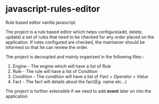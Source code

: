 # javascript-rules-editor
Rule based editor vanilla javascript

The project is a rule based editor which helps configure(add, delete, update) a set of rules that
need to be checked for any order placed on the application. If rules configured are checked, the maintainer
should be informed so that he can review the order.

The project is decoupled and mainly organized in the following files:-

1. Engine - The engine which will have a list of *Rule*
2. Rule - The rule will have a list of *Condition*
3. Condition - The condition will have a list of *Fact + Operator + Value*
4. Fact - The fact will details about the fact(Eg. name etc...)

The project is further extensible if we need to add **event** later on into the application